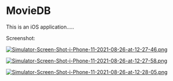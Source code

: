# MovieDB

This is an iOS application.....

Screenshot:


[![Simulator-Screen-Shot-i-Phone-11-2021-08-26-at-12-27-46.png](https://i.postimg.cc/SK11PHxX/Simulator-Screen-Shot-i-Phone-11-2021-08-26-at-12-27-46.png)](https://postimg.cc/t1PzZSPy)

[![Simulator-Screen-Shot-i-Phone-11-2021-08-26-at-12-27-58.png](https://i.postimg.cc/0NK784CK/Simulator-Screen-Shot-i-Phone-11-2021-08-26-at-12-27-58.png)](https://postimg.cc/kV92sfz7)

[![Simulator-Screen-Shot-i-Phone-11-2021-08-26-at-12-28-05.png](https://i.postimg.cc/mZpMHR61/Simulator-Screen-Shot-i-Phone-11-2021-08-26-at-12-28-05.png)](https://postimg.cc/XXFpMMWn)
